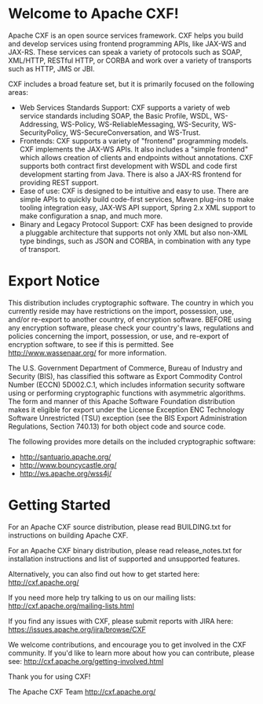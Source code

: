 Welcome to Apache CXF!
======================
Apache CXF is an open source services framework. CXF helps you build and 
develop services using frontend programming APIs, like JAX-WS and JAX-RS. 
These services can speak a variety of protocols such as SOAP, XML/HTTP, 
RESTful HTTP, or CORBA and work over a variety of transports such as HTTP,
JMS or JBI.

CXF includes a broad feature set, but it is primarily focused on the following 
areas:

- Web Services Standards Support: CXF supports a variety of web service 
  standards including SOAP, the Basic Profile, WSDL, WS-Addressing, 
  WS-Policy, WS-ReliableMessaging, WS-Security, WS-SecurityPolicy,
  WS-SecureConversation, and WS-Trust.
- Frontends: CXF supports a variety of "frontend" programming models. CXF
  implements the JAX-WS APIs. It also includes a "simple frontend" which 
  allows creation of clients and endpoints without annotations. CXF supports 
  both contract first development with WSDL and code first development 
  starting from Java.  There is also a JAX-RS frontend for providing 
  REST support.
- Ease of use: CXF is designed to be intuitive and easy to use. There 
  are simple APIs to quickly build code-first services, Maven plug-ins to 
  make tooling integration easy, JAX-WS API support, Spring 2.x XML support 
  to make configuration a snap, and much more.
- Binary and Legacy Protocol Support: CXF has been designed to provide a 
  pluggable architecture that supports not only XML but also non-XML type 
  bindings, such as JSON and CORBA, in combination with any type of transport.


Export Notice
============================
This distribution includes cryptographic software.  The country in 
which you currently reside may have restrictions on the import, 
possession, use, and/or re-export to another country, of 
encryption software.  BEFORE using any encryption software, please 
check your country's laws, regulations and policies concerning the
import, possession, or use, and re-export of encryption software, to 
see if this is permitted.  See <http://www.wassenaar.org/> for more
information.

The U.S. Government Department of Commerce, Bureau of Industry and
Security (BIS), has classified this software as Export Commodity 
Control Number (ECCN) 5D002.C.1, which includes information security
software using or performing cryptographic functions with asymmetric
algorithms.  The form and manner of this Apache Software Foundation
distribution makes it eligible for export under the License Exception
ENC Technology Software Unrestricted (TSU) exception (see the BIS 
Export Administration Regulations, Section 740.13) for both object 
code and source code.

The following provides more details on the included cryptographic
software:
- http://santuario.apache.org/
- http://www.bouncycastle.org/
- http://ws.apache.org/wss4j/



Getting Started
===============

For an Apache CXF source distribution, please read BUILDING.txt for 
instructions on building Apache CXF. 

For an Apache CXF binary distribution, please read release_notes.txt
for installation instructions and list of supported and unsupported 
features.

Alternatively, you can also find out how to get started here:
http://cxf.apache.org/

If you need more help try talking to us on our mailing lists:
http://cxf.apache.org/mailing-lists.html
 
If you find any issues with CXF, please submit reports with JIRA here:
https://issues.apache.org/jira/browse/CXF

We welcome contributions, and encourage you to get involved in the CXF
community. If you'd like to learn more about how you can contribute, please
see:
http://cxf.apache.org/getting-involved.html

Thank you for using CXF!

The Apache CXF Team
http://cxf.apache.org/
